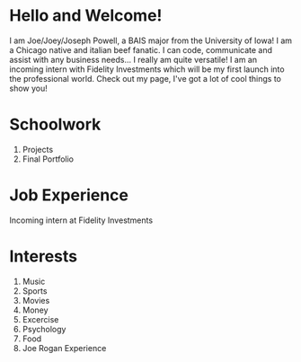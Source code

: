 # Hello and Welcome!
I am Joe/Joey/Joseph Powell, a BAIS major from the University of Iowa! I am a Chicago native and italian beef fanatic. I can code, communicate and assist with any business needs... I really am quite versatile! I am an incoming intern with Fidelity Investments which will be my first launch into the professional world.
Check out my page, I've got a lot of cool things to show you!
# Schoolwork
1. Projects
2. Final Portfolio

# Job Experience
Incoming intern at Fidelity Investments

# Interests
1. Music
2. Sports
3. Movies
4. Money
5. Excercise
6. Psychology
7. Food
8. Joe Rogan Experience
